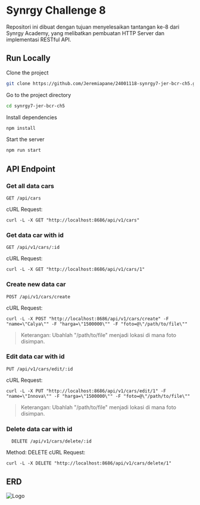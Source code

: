 
# Synrgy Challenge 8

Repositori ini dibuat dengan tujuan menyelesaikan tantangan ke-8 dari Synrgy Academy, yang melibatkan pembuatan HTTP Server dan implementasi RESTful API.




## Run Locally

Clone the project

```bash
git clone https://github.com/Jeremiapane/24001118-synrgy7-jer-bcr-ch5.git
```

Go to the project directory

```bash
cd synrgy7-jer-bcr-ch5
```

Install dependencies

```bash
npm install
```

Start the server

```bash
npm run start
```


## API Endpoint

### Get all data cars

```http
GET /api/cars
```
cURL Request:
```http 
curl -L -X GET "http://localhost:8686/api/v1/cars"
```

### Get data car with id
```http
GET /api/v1/cars/:id
```

cURL Request:
```http 
curl -L -X GET "http://localhost:8686/api/v1/cars/1"
```

### Create new data car
```http
POST /api/v1/cars/create
```

cURL Request:
```http 
curl -L -X POST "http://localhost:8686/api/v1/cars/create" -F "name=\"Calya\"" -F "harga=\"1500000\"" -F "foto=@\"/path/to/file\""
```
> Keterangan: Ubahlah "/path/to/file" menjadi lokasi di mana foto disimpan.

### Edit data car with id
```http
PUT /api/v1/cars/edit/:id
```

cURL Request:
```http 
curl -L -X PUT "http://localhost:8686/api/v1/cars/edit/1" -F "name=\"Innova\"" -F "harga=\"1500000\"" -F "foto=@\"/path/to/file\""
```
> Keterangan: Ubahlah "/path/to/file" menjadi lokasi di mana foto disimpan.

### Delete data car with id
```http
  DELETE /api/v1/cars/delete/:id
```
Method: DELETE
cURL Request:
```http 
curl -L -X DELETE "http://localhost:8686/api/v1/cars/delete/1"
```


## ERD 
![Logo](https://res.cloudinary.com/dcyojno0c/image/upload/v1716097257/Challenge_5_on4erw.png)

